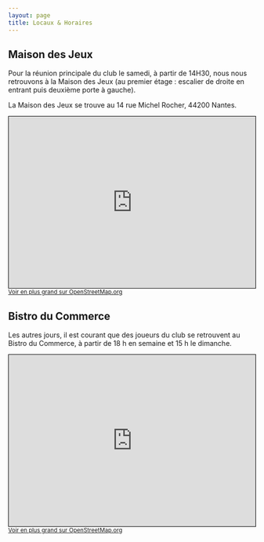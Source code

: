 ```yaml
---
layout: page
title: Locaux & Horaires
---
```


## Maison des Jeux

Pour la réunion principale du club le samedi, à partir de 14H30, nous
nous retrouvons à la Maison des Jeux (au premier étage : escalier de
droite en entrant puis deuxième porte à gauche).

La Maison des Jeux se trouve au 14 rue Michel Rocher, 44200 Nantes.

<iframe width="100%" height="350" frameborder="0" scrolling="no" marginheight="0" marginwidth="0" src="https://www.openstreetmap.org/export/embed.html?bbox=-1.5514969825744631%2C47.205509769879995%2C-1.5481361746788027%2C47.20710053913829&amp;layer=mapnik&amp;marker=47.206305160472375%2C-1.5498165786266327" style="border: 1px solid black"></iframe><br/><small><a href="https://www.openstreetmap.org/?mlat=47.20631&amp;mlon=-1.54982#map=19/47.20631/-1.54982">Voir en plus grand sur OpenStreetMap.org</a></small>

## Bistro du Commerce

Les autres jours, il est courant que des joueurs du club se retrouvent
au Bistro du Commerce, à partir de 18&nbsp;h en semaine et 15&nbsp;h le dimanche.

<iframe width="100%" height="350" frameborder="0" scrolling="no" marginheight="0" marginwidth="0" src="https://www.openstreetmap.org/export/embed.html?bbox=-1.5648972988128664%2C47.210291044788946%2C-1.5514540672302246%2C47.216653262032224&amp;layer=mapnik&amp;marker=47.213472248820494%2C-1.5581756830215454" style="border: 1px solid black"></iframe><br/><small><a href="https://www.openstreetmap.org/?mlat=47.21347&amp;mlon=-1.55818#map=17/47.21347/-1.55818">Voir en plus grand sur OpenStreetMap.org</a></small>
